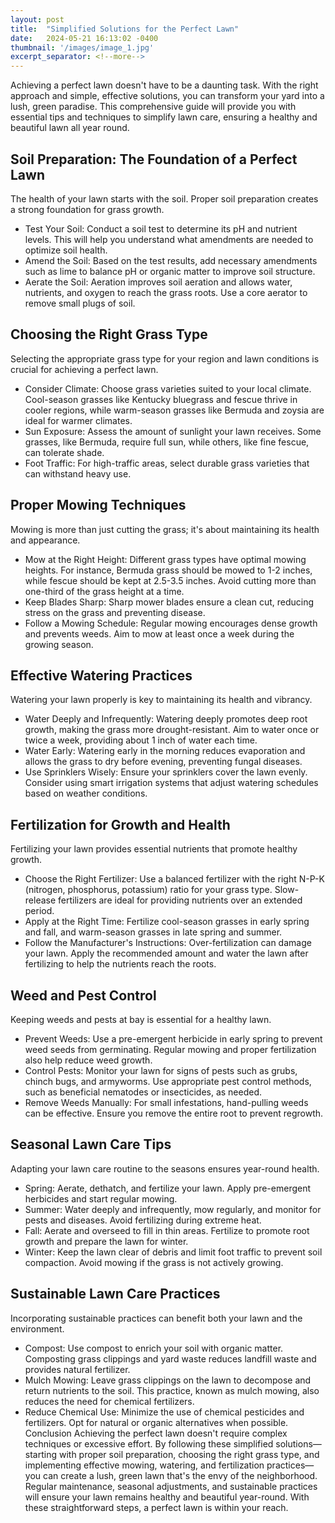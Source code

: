 ```yaml
---
layout: post
title:  "Simplified Solutions for the Perfect Lawn"
date:   2024-05-21 16:13:02 -0400
thumbnail: '/images/image_1.jpg'
excerpt_separator: <!--more-->
---
```

Achieving a perfect lawn doesn't have to be a daunting task. <!--more-->With the right approach and simple, effective solutions, you can transform your yard into a lush, green paradise. This comprehensive guide will provide you with essential tips and techniques to simplify lawn care, ensuring a healthy and beautiful lawn all year round.
## Soil Preparation: The Foundation of a Perfect Lawn
The health of your lawn starts with the soil. Proper soil preparation creates a strong foundation for grass growth.
* Test Your Soil: Conduct a soil test to determine its pH and nutrient levels. This will help you understand what amendments are needed to optimize soil health.
* Amend the Soil: Based on the test results, add necessary amendments such as lime to balance pH or organic matter to improve soil structure.
* Aerate the Soil: Aeration improves soil aeration and allows water, nutrients, and oxygen to reach the grass roots. Use a core aerator to remove small plugs of soil.

## Choosing the Right Grass Type
Selecting the appropriate grass type for your region and lawn conditions is crucial for achieving a perfect lawn.
* Consider Climate: Choose grass varieties suited to your local climate. Cool-season grasses like Kentucky bluegrass and fescue thrive in cooler regions, while warm-season grasses like Bermuda and zoysia are ideal for warmer climates.
* Sun Exposure: Assess the amount of sunlight your lawn receives. Some grasses, like Bermuda, require full sun, while others, like fine fescue, can tolerate shade.
* Foot Traffic: For high-traffic areas, select durable grass varieties that can withstand heavy use.

## Proper Mowing Techniques
Mowing is more than just cutting the grass; it's about maintaining its health and appearance.
* Mow at the Right Height: Different grass types have optimal mowing heights. For instance, Bermuda grass should be mowed to 1-2 inches, while fescue should be kept at 2.5-3.5 inches. Avoid cutting more than one-third of the grass height at a time.
* Keep Blades Sharp: Sharp mower blades ensure a clean cut, reducing stress on the grass and preventing disease.
* Follow a Mowing Schedule: Regular mowing encourages dense growth and prevents weeds. Aim to mow at least once a week during the growing season.

## Effective Watering Practices
Watering your lawn properly is key to maintaining its health and vibrancy.
* Water Deeply and Infrequently: Watering deeply promotes deep root growth, making the grass more drought-resistant. Aim to water once or twice a week, providing about 1 inch of water each time.
* Water Early: Watering early in the morning reduces evaporation and allows the grass to dry before evening, preventing fungal diseases.
* Use Sprinklers Wisely: Ensure your sprinklers cover the lawn evenly. Consider using smart irrigation systems that adjust watering schedules based on weather conditions.

## Fertilization for Growth and Health
Fertilizing your lawn provides essential nutrients that promote healthy growth.
* Choose the Right Fertilizer: Use a balanced fertilizer with the right N-P-K (nitrogen, phosphorus, potassium) ratio for your grass type. Slow-release fertilizers are ideal for providing nutrients over an extended period.
* Apply at the Right Time: Fertilize cool-season grasses in early spring and fall, and warm-season grasses in late spring and summer.
* Follow the Manufacturer's Instructions: Over-fertilization can damage your lawn. Apply the recommended amount and water the lawn after fertilizing to help the nutrients reach the roots.

## Weed and Pest Control
Keeping weeds and pests at bay is essential for a healthy lawn.
* Prevent Weeds: Use a pre-emergent herbicide in early spring to prevent weed seeds from germinating. Regular mowing and proper fertilization also help reduce weed growth.
* Control Pests: Monitor your lawn for signs of pests such as grubs, chinch bugs, and armyworms. Use appropriate pest control methods, such as beneficial nematodes or insecticides, as needed.
* Remove Weeds Manually: For small infestations, hand-pulling weeds can be effective. Ensure you remove the entire root to prevent regrowth.

## Seasonal Lawn Care Tips
Adapting your lawn care routine to the seasons ensures year-round health.
* Spring: Aerate, dethatch, and fertilize your lawn. Apply pre-emergent herbicides and start regular mowing.
* Summer: Water deeply and infrequently, mow regularly, and monitor for pests and diseases. Avoid fertilizing during extreme heat.
* Fall: Aerate and overseed to fill in thin areas. Fertilize to promote root growth and prepare the lawn for winter.
* Winter: Keep the lawn clear of debris and limit foot traffic to prevent soil compaction. Avoid mowing if the grass is not actively growing.

## Sustainable Lawn Care Practices
Incorporating sustainable practices can benefit both your lawn and the environment.
* Compost: Use compost to enrich your soil with organic matter. Composting grass clippings and yard waste reduces landfill waste and provides natural fertilizer.
* Mulch Mowing: Leave grass clippings on the lawn to decompose and return nutrients to the soil. This practice, known as mulch mowing, also reduces the need for chemical fertilizers.
* Reduce Chemical Use: Minimize the use of chemical pesticides and fertilizers. Opt for natural or organic alternatives when possible.
Conclusion
Achieving the perfect lawn doesn't require complex techniques or excessive effort. By following these simplified solutions—starting with proper soil preparation, choosing the right grass type, and implementing effective mowing, watering, and fertilization practices—you can create a lush, green lawn that's the envy of the neighborhood. Regular maintenance, seasonal adjustments, and sustainable practices will ensure your lawn remains healthy and beautiful year-round. With these straightforward steps, a perfect lawn is within your reach.
